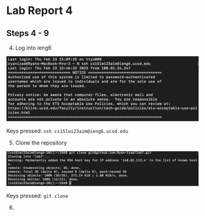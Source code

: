# Lab Report 4

## Steps 4 - 9

4. Log into ieng6

![Image](ssh.png)

Keys pressed: `ssh cs15lwi23aim@ieng6.ucsd.edu` <enter>

5. Clone the repository 

![Image](clone.png)

Keys pressed: `git clone` <ctrl v> <enter>
  
6.
